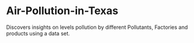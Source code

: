 # Air-Pollution-in-Texas
Discovers insights on levels pollution by different Pollutants, Factories and products using a data set.
